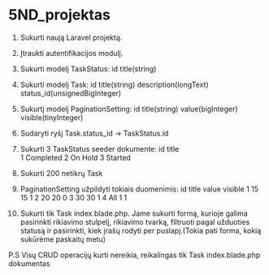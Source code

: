 # 5ND_projektas

1. Sukurti naują Laravel projektą.
2. Įtraukti autentifikacijos modulį.
3. Sukurti modelį TaskStatus:
   id
   title(string)
4. Sukurti modelį Task:
   id
   title(string)
   description(longText)
   status_id(unsignedBigInteger)
5. Sukurtį modelį PaginationSetting:
   id
   title(string)
   value(bigInteger)
   visible(tinyInteger)
6. Sudaryti ryšį Task.status_id -> TaskStatus.id
7. Sukurti 3 TaskStatus seeder dokumente:
   id    title    
   1     Completed
   2     On Hold
   3     Started
8. Sukurti 200 netikrų Task
9. PaginationSetting užpildyti tokiais duomenimis:
   id     title    value    visible
   1       15        15        1
   2       20        20        0
   3       30        30        1
   4       All       1         1

10. Sukurti tik Task index.blade.php. Jame sukurti formą, kurioje galima pasirinkti rikiavimo stulpelį, rikiavimo tvarką,
filtruoti pagal užduoties statusą ir pasirinkti, kiek įrašų rodyti per puslapį.(Tokia pati forma, kokią sukūrėme paskaitų metu)

P.S Visų CRUD operacijų kurti nereikia, reikalingas tik Task index.blade.php dokumentas    
